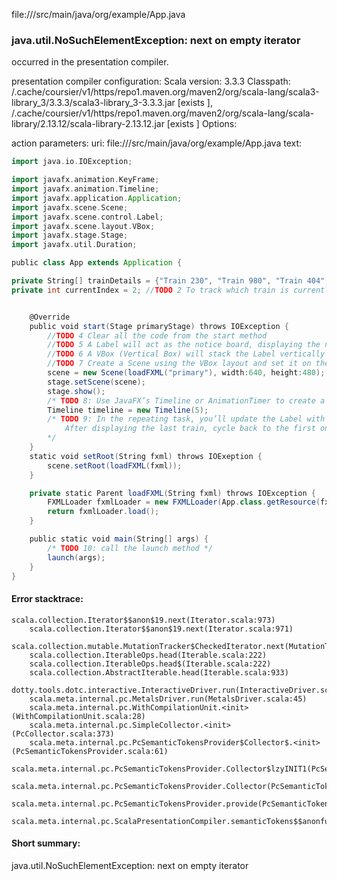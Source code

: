 file://<WORKSPACE>/src/main/java/org/example/App.java
### java.util.NoSuchElementException: next on empty iterator

occurred in the presentation compiler.

presentation compiler configuration:
Scala version: 3.3.3
Classpath:
<HOME>/.cache/coursier/v1/https/repo1.maven.org/maven2/org/scala-lang/scala3-library_3/3.3.3/scala3-library_3-3.3.3.jar [exists ], <HOME>/.cache/coursier/v1/https/repo1.maven.org/maven2/org/scala-lang/scala-library/2.13.12/scala-library-2.13.12.jar [exists ]
Options:



action parameters:
uri: file://<WORKSPACE>/src/main/java/org/example/App.java
text:
```scala
import java.io.IOException;

import javafx.animation.KeyFrame;
import javafx.animation.Timeline;
import javafx.application.Application;
import javafx.scene.Scene;
import javafx.scene.control.Label;
import javafx.scene.layout.VBox;
import javafx.stage.Stage;
import javafx.util.Duration;

public class App extends Application {

private String[] trainDetails = {"Train 230", "Train 980", "Train 404", "Train 555", "Train 777" /*TODO 1 intialize 5 unique train names*/ };
private int currentIndex = 2; //TODO 2 To track which train is currently displayed


    @Override
    public void start(Stage primaryStage) throws IOException {
        //TODO 4 Clear all the code from the start method
        //TODO 5 A Label will act as the notice board, displaying the next arriving train.
        //TODO 6 A VBox (Vertical Box) will stack the Label vertically within the window. You’ll want to add some vertical spacing between the components.
        //TODO 7 Create a Scene using the VBox layout and set it on the primary Stage.
        scene = new Scene(loadFXML("primary"), width:640, height:480);
        stage.setScene(scene);
        stage.show();
        /* TODO 8: Use JavaFX’s Timeline or AnimationTimer to create a repeating task. This task will update the Label with the next train’s details every 5 seconds. */
        Timeline timeline = new Timeline(5);
        /* TODO 9: In the repeating task, you’ll update the Label with the next train’s details from the array.
            After displaying the last train, cycle back to the first one.
        */
    }
    static void setRoot(String fxml) throws IOExeption {
        scene.setRoot(loadFXML(fxml));
    }

    private static Parent loadFXML(String fxml) throws IOException {
        FXMLLoader fxmlLoader = new FXMLLoader(App.class.getResource(fxml + ".fxml"));
        return fxmlLoader.load();
    }

    public static void main(String[] args) {
        /* TODO 10: call the launch method */
        launch(args);
    }
}

```



#### Error stacktrace:

```
scala.collection.Iterator$$anon$19.next(Iterator.scala:973)
	scala.collection.Iterator$$anon$19.next(Iterator.scala:971)
	scala.collection.mutable.MutationTracker$CheckedIterator.next(MutationTracker.scala:76)
	scala.collection.IterableOps.head(Iterable.scala:222)
	scala.collection.IterableOps.head$(Iterable.scala:222)
	scala.collection.AbstractIterable.head(Iterable.scala:933)
	dotty.tools.dotc.interactive.InteractiveDriver.run(InteractiveDriver.scala:168)
	scala.meta.internal.pc.MetalsDriver.run(MetalsDriver.scala:45)
	scala.meta.internal.pc.WithCompilationUnit.<init>(WithCompilationUnit.scala:28)
	scala.meta.internal.pc.SimpleCollector.<init>(PcCollector.scala:373)
	scala.meta.internal.pc.PcSemanticTokensProvider$Collector$.<init>(PcSemanticTokensProvider.scala:61)
	scala.meta.internal.pc.PcSemanticTokensProvider.Collector$lzyINIT1(PcSemanticTokensProvider.scala:61)
	scala.meta.internal.pc.PcSemanticTokensProvider.Collector(PcSemanticTokensProvider.scala:61)
	scala.meta.internal.pc.PcSemanticTokensProvider.provide(PcSemanticTokensProvider.scala:90)
	scala.meta.internal.pc.ScalaPresentationCompiler.semanticTokens$$anonfun$1(ScalaPresentationCompiler.scala:117)
```
#### Short summary: 

java.util.NoSuchElementException: next on empty iterator